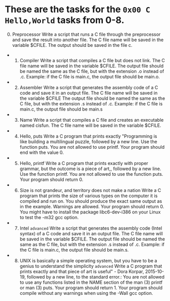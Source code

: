 # These are the tasks for the `0x00 C Hello,World` tasks from 0-8.

0. Preprocessor
Write a script that runs a C file through the preprocessor and save the result into another file.
The C file name will be saved in the variable $CFILE.
The output should be saved in the file c.

- 1. Compiler
Write a script that compiles a C file but does not link.
The C file name will be saved in the variable $CFILE.
The output file should be named the same as the C file, but with the extension .o instead of .c.
Example: if the C file is main.c, the output file should be main.o.

- 2. Assembler
Write a script that generates the assembly code of a C code and save it in an output file.
The C file name will be saved in the variable $CFILE
The output file should be named the same as the C file, but with the extension .s instead of .c.
Example: if the C file is main.c, the output file should be main.s

- 3. Name
Write a script that compiles a C file and creates an executable named cisfun.
The C file name will be saved in the variable $CFILE.

- 4. Hello, puts
Write a C program that prints exactly "Programming is like building a multilingual puzzle, followed by a new line.
Use the function puts.
You are not allowed to use printf.
Your program should end with the value 0.

- 5. Hello, printf
Write a C program that prints exactly with proper grammar, but the outcome is a piece of art,, followed by a new line.
Use the function printf.
You are not allowed to use the function puts.
Your program should return 0.

- 6. Size is not grandeur, and territory does not make a nation
Write a C program that prints the size of various types on the computer it is compiled and run on.
You should produce the exact same output as in the example.
Warnings are allowed.
Your program should return 0.
You might have to install the package libc6-dev-i386 on your Linux to test the -m32 gcc option.

- 7. Intel
`advanced`
Write a script that generates the assembly code (Intel syntax) of a C code and save it in an output file.
The C file name will be saved in the variable $CFILE.
The output file should be named the same as the C file, but with the extension .s instead of .c.
Example: if the C file is main.c, the output file should be main.s.

- 8. UNIX is basically a simple operating system, but you have to be a genius to understand the simplicity
`advanced`
Write a C program that prints exactly and that piece of art is useful" - Dora Korpar, 2015-10-19, followed by a new line, to the standard error.:
You are not allowed to use any functions listed in the NAME section of the man (3) printf or man (3) puts.
Your program should return 1.
Your program should compile without any warnings when using the -Wall gcc option.
